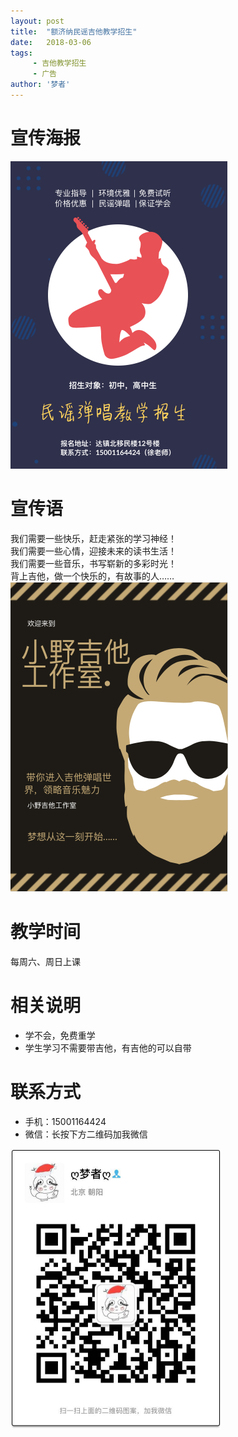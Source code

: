 ```yaml
---
layout: post
title:  "额济纳民谣吉他教学招生"
date:   2018-03-06
tags:
     - 吉他教学招生
     - 广告
author: '梦者'
---
```

# 宣传海报


<img src="/img/gteach.png" class="img-thumbnail" style="zoom:50%" />

# 宣传语
我们需要一些快乐，赶走紧张的学习神经！<br/>
我们需要一些心情，迎接未来的读书生活！<br/>
我们需要一些音乐，书写崭新的多彩时光！<br/>
背上吉他，做一个快乐的，有故事的人……
<img src="/img/xiaoye.png" class="img-thumbnail" style="zoom:50%" />

# 教学时间
每周六、周日上课

# 相关说明
  * 学不会，免费重学
  * 学生学习不需要带吉他，有吉他的可以自带
 
 # 联系方式

 * 手机：15001164424
 * 微信：长按下方二维码加我微信
 <img src="/img/weixin.jpeg" class="img-thumbnail" style="zoom:50%" />

 